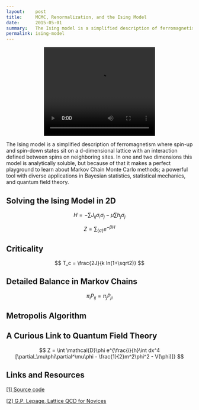 ```yaml
---
layout:    post
title:     MCMC, Renormalization, and the Ising Model
date:      2015-05-01
summary:   The Ising model is a simplified description of ferromagnetism where spin-up and spin-down states sit on a d-dimensional lattice with an interaction defined between spins on neighboring sites. In one and two dimensions this model is analytically soluble, but because of that it makes a perfect playground to learn about Markov Chain Monte Carlo methods; a powerful tool with diverse applications in Bayesian statistics, statistical mechanics, and quantum field theory.
permalink: ising-model
---
```


<center>
<video width="300" height="240" controls>
	<source src="/videos/ising.m4v" type="video/mp4">
	Your browser does not support the video tag.
</video>
</center>

The Ising model is a simplified description of ferromagnetism where spin-up and spin-down states sit on a d-dimensional lattice with an interaction defined between spins on neighboring sites. In one and two dimensions this model is analytically soluble, but because of that it makes a perfect playground to learn about Markov Chain Monte Carlo methods; a powerful tool with diverse applications in Bayesian statistics, statistical mechanics, and quantum field theory.

## Solving the Ising Model in 2D

$$ H = -\sum J_{ij}\sigma_i\sigma_j - \mu\sum h_j\sigma_j $$

$$ Z = \sum_{\{\sigma\}} e^{-\beta H}$$

## Criticality

$$ T_c = \frac{2J}{k ln(1+\sqrt2)} $$

## Detailed Balance in Markov Chains

$$ \pi_i P_{ij} = \pi_j P_{ji}$$ 

## Metropolis Algorithm

## A Curious Link to Quantum Field Theory

$$ Z = \int \mathcal{D}\phi e^{\frac{i}{h}\int dx^4 [\partial_\mu\phi\partial^\mu\phi - \frac{1}{2}m^2\phi^2 - V(\phi)]} $$

## Links and Resources

[[1] Source code](https://github.com/steveKapturowski/QFT_Project)

[[2] G.P. Lepage, Lattice QCD for Novices](http://arxiv.org/pdf/hep-lat/0506036v1.pdf)
